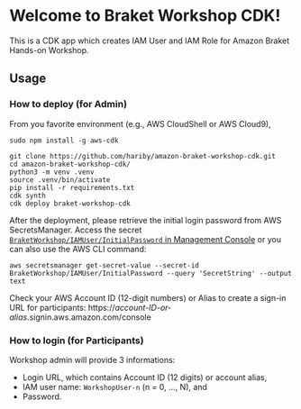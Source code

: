
# Welcome to Braket Workshop CDK!

This is a CDK app which creates IAM User and IAM Role for Amazon Braket Hands-on Workshop. 

## Usage

### How to deploy (for Admin)
From you favorite environment (e.g., AWS CloudShell or AWS Cloud9), 

```
sudo npm install -g aws-cdk

git clone https://github.com/hariby/amazon-braket-workshop-cdk.git
cd amazon-braket-workshop-cdk/
python3 -m venv .venv
source .venv/bin/activate
pip install -r requirements.txt
cdk synth
cdk deploy braket-workshop-cdk
```

After the deployment, please retrieve the initial login password from AWS SecretsManager. 
Access the secret [`BraketWorkshop/IAMUser/InitialPassword` in Management Console](https://us-west-2.console.aws.amazon.com/secretsmanager/home?region=us-west-2#!/secret?name=BraketWorkshop%2FIAMUser%2FInitialPassword) 
or you can also use the AWS CLI command: 
```
aws secretsmanager get-secret-value --secret-id BraketWorkshop/IAMUser/InitialPassword --query 'SecretString' --output text
```

Check your AWS Account ID (12-digit numbers) or Alias to create a sign-in URL for participants: 
https://*account-ID-or-alias*.signin.aws.amazon.com/console

### How to login (for Participants)
Workshop admin will provide 3 informations: 
- Login URL, which contains Account ID (12 digits) or account alias, 
- IAM user name: `WorkshopUser-n` (n = 0, ..., N), and 
- Password. 

